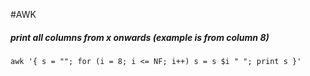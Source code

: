 #AWK

##### print all columns from x onwards (example is from column 8)
```
awk '{ s = ""; for (i = 8; i <= NF; i++) s = s $i " "; print s }'
```
